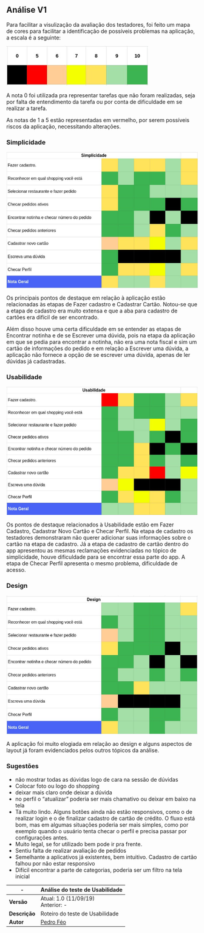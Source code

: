 ## Análise V1

Para facilitar a visulização da avaliação dos testadores, foi feito um mapa de cores para facilitar a identificação de possíveis problemas na aplicação, a escala é a seguinte:


![escala-cores](../../../images/testes_usabilidade/escala.jpg)

A nota 0 foi utilizada pra representar tarefas que não foram realizadas, seja por falta de entendimento da tarefa ou por conta de dificuldade em se realizar a tarefa.

As notas de 1 a 5 estão representadas em vermelho, por serem possíveis riscos da aplicação, necessitando alterações.

### Simplicidade

![simplicidade](../../../images/testes_usabilidade/simplicidade-v1.jpg)

Os principais pontos de destaque em relação à aplicação estão relacionadas às etapas de Fazer cadastro e Cadastrar Cartão. Notou-se que a etapa de cadastro era muito extensa e que a aba para cadastro de cartões era difícil de ser encontrado.

Além disso houve uma certa dificuldade em se entender as etapas de Encontrar notinha e de se Escrever uma dúvida, pois na etapa da aplicação em que se pedia para encontrar a notinha, não era uma nota fiscal e sim um cartão de informações do pedido e em relação a Escrever uma dúvida, a aplicação não fornece a opção de se escrever uma dúvida, apenas de ler dúvidas já cadastradas.

### Usabilidade

![usabilidade](../../../images/testes_usabilidade/usabilidade-v1.jpg)

Os pontos de destaque relacionados à Usabilidade estão em Fazer Cadastro, Cadastrar Novo Cartão e Checar Perfil. Na etapa de cadastro os testadores demonstraram não querer adicionar suas informações sobre o cartão na etapa de cadastro. Já a etapa de cadastro de cartão dentro do app apresentou as mesmas reclamações evidenciadas no tópico de simplicidade, houve dificuldade para se encontrar essa parte do app. A etapa de Checar Perfil apresenta o mesmo problema, dificuldade de acesso.

### Design

![design](../../../images/testes_usabilidade/design-v1.jpg)

A aplicação foi muito elogiada em relação ao design e alguns aspectos de layout já foram evidenciados pelos outros tópicos da análise.

### Sugestões 

 - não mostrar todas as dúvidas logo de cara na sessão de dúvidas
 - Colocar foto ou logo do shopping 
 - deixar mais claro onde deixar a dúvida 
 - no perfil o “atualizar” poderia ser mais chamativo ou deixar em baixo na tela
 - Tá muito lindo. Alguns botões ainda não estão responsivos, como o de realizar login e o de finalizar cadastro de cartão de crédito. O fluxo está bom, mas em algumas situações poderia ser mais simples, como por exemplo quando o usuário tenta checar o perfil e precisa passar por configurações antes.
 - Muito legal, se for utilizado bem pode ir pra frente.
 - Sentiu falta de realizar avaliação de pedidos
 - Semelhante a aplicativos já existentes, bem intuitivo. Cadastro de cartão falhou por não estar responsivo
 - Difícil encontrar a parte de categorias, poderia ser um filtro na tela inicial

| **-** | **Análise do teste de Usabilidade** |
|--|--|
| **Versão** | Atual: 1.0 (11/09/19) <br> Anterior: - |
| **Descrição** | Roteiro do teste de Usabilidade  |
| **Autor** | [Pedro Féo](https://github.com/Phe0) |
